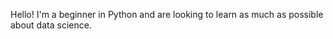 Hello! I'm a beginner in Python and are looking to learn as much as possible about data science.
<!---
kindlySir/kindlySir is a ✨ special ✨ repository because its `README.md` (this file) appears on your GitHub profile.
You can click the Preview link to take a look at your changes.
--->
